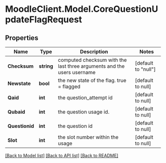 # MoodleClient.Model.CoreQuestionUpdateFlagRequest

## Properties

Name | Type | Description | Notes
------------ | ------------- | ------------- | -------------
**Checksum** | **string** | computed checksum with the last three arguments and                              the users username | [default to "null"]
**Newstate** | **bool** | the new state of the flag. true &#x3D; flagged | [default to null]
**Qaid** | **int** | the question_attempt id | [default to null]
**Qubaid** | **int** | the question usage id. | [default to null]
**Questionid** | **int** | the question id | [default to null]
**Slot** | **int** | the slot number within the usage | [default to null]

[[Back to Model list]](../README.md#documentation-for-models) [[Back to API list]](../README.md#documentation-for-api-endpoints) [[Back to README]](../README.md)

